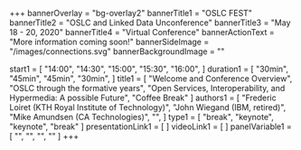 +++
bannerOverlay = "bg-overlay2"
bannerTitle1 = "OSLC FEST"
bannerTitle2 = "OSLC and Linked Data Unconference"
bannerTitle3 = "May 18 - 20, 2020"
bannerTitle4 = "Virtual Conference"
bannerActionText = "More information coming soon!"
bannerSideImage = "/images/connections.svg"
bannerBackgroundImage = ""

start1 = [
    "14:00",
    "14:30",
    "15:00",
    "15:30",
    "16:00",
]
duration1 = [
    "30min",
    "45min",
    "45min",
    "30min",
]
title1 = [
    "Welcome and Conference Overview",
    "OSLC through the formative years",
    "Open Services, Interoperability, and Hypermedia: A possible Future",
    "Coffee Break"
]
authors1 = [
    "Frederic Loiret (KTH Royal Institute of Technology)",
    "John Wiegand (IBM, retired)",
    "Mike Amundsen (CA Technologies)",
    "",
]
type1 = [
    "break",
    "keynote",
    "keynote",
    "break"
]
presentationLink1 = [
]
videoLink1 = [
]
panelVariable1 = [
    "",
    "",
    "",
    ""
]
+++
